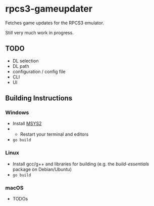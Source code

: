 # rpcs3-gameupdater

Fetches game updates for the RPCS3 emulator.

Still very much work in progress.

## TODO

* DL selection
* DL path
* configuration / config file
* CLI
* UI

## Building Instructions

### Windows

* Install [MSYS2](https://www.msys2.org/) 
* * Restart your terminal and editors 
* `go build`

### Linux

* Install gcc/g++ and libraries for building (e.g. the *build-essentials* package on Debian/Ubuntu)
* `go build`

### macOS

* TODOs

